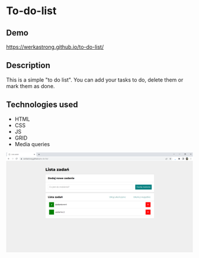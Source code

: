 # To-do-list

## Demo

https://werkastrong.github.io/to-do-list/

## Description
This is a simple "to do list". You can add your tasks to do, delete them or mark them as done. 

## Technologies used
<ul>
  <li>HTML</li>
  <li>CSS</li>
  <li>JS</li>
  <li>GRID</li>
  <li>Media queries</li>
</ul>


![screenshot](/CSS/images/projekt_printscreen.PNG)
